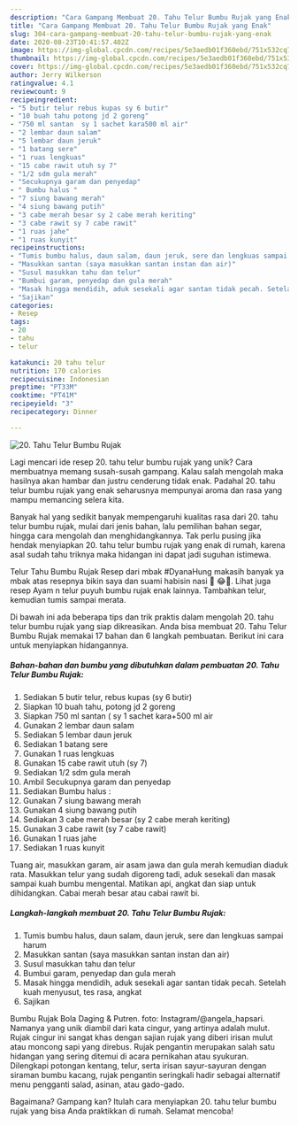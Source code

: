 ```yaml
---
description: "Cara Gampang Membuat 20. Tahu Telur Bumbu Rujak yang Enak"
title: "Cara Gampang Membuat 20. Tahu Telur Bumbu Rujak yang Enak"
slug: 304-cara-gampang-membuat-20-tahu-telur-bumbu-rujak-yang-enak
date: 2020-08-23T10:41:57.402Z
image: https://img-global.cpcdn.com/recipes/5e3aedb01f360ebd/751x532cq70/20-tahu-telur-bumbu-rujak-foto-resep-utama.jpg
thumbnail: https://img-global.cpcdn.com/recipes/5e3aedb01f360ebd/751x532cq70/20-tahu-telur-bumbu-rujak-foto-resep-utama.jpg
cover: https://img-global.cpcdn.com/recipes/5e3aedb01f360ebd/751x532cq70/20-tahu-telur-bumbu-rujak-foto-resep-utama.jpg
author: Jerry Wilkerson
ratingvalue: 4.1
reviewcount: 9
recipeingredient:
- "5 butir telur rebus kupas sy 6 butir"
- "10 buah tahu potong jd 2 goreng"
- "750 ml santan  sy 1 sachet kara500 ml air"
- "2 lembar daun salam"
- "5 lembar daun jeruk"
- "1 batang sere"
- "1 ruas lengkuas"
- "15 cabe rawit utuh sy 7"
- "1/2 sdm gula merah"
- "Secukupnya garam dan penyedap"
- " Bumbu halus "
- "7 siung bawang merah"
- "4 siung bawang putih"
- "3 cabe merah besar sy 2 cabe merah keriting"
- "3 cabe rawit sy 7 cabe rawit"
- "1 ruas jahe"
- "1 ruas kunyit"
recipeinstructions:
- "Tumis bumbu halus, daun salam, daun jeruk, sere dan lengkuas sampai harum"
- "Masukkan santan (saya masukkan santan instan dan air)"
- "Susul masukkan tahu dan telur"
- "Bumbui garam, penyedap dan gula merah"
- "Masak hingga mendidih, aduk sesekali agar santan tidak pecah. Setelah kuah menyusut, tes rasa, angkat"
- "Sajikan"
categories:
- Resep
tags:
- 20
- tahu
- telur

katakunci: 20 tahu telur 
nutrition: 170 calories
recipecuisine: Indonesian
preptime: "PT33M"
cooktime: "PT41M"
recipeyield: "3"
recipecategory: Dinner

---
```



![20. Tahu Telur Bumbu Rujak](https://img-global.cpcdn.com/recipes/5e3aedb01f360ebd/751x532cq70/20-tahu-telur-bumbu-rujak-foto-resep-utama.jpg)

Lagi mencari ide resep 20. tahu telur bumbu rujak yang unik? Cara membuatnya memang susah-susah gampang. Kalau salah mengolah maka hasilnya akan hambar dan justru cenderung tidak enak. Padahal 20. tahu telur bumbu rujak yang enak seharusnya mempunyai aroma dan rasa yang mampu memancing selera kita.

Banyak hal yang sedikit banyak mempengaruhi kualitas rasa dari 20. tahu telur bumbu rujak, mulai dari jenis bahan, lalu pemilihan bahan segar, hingga cara mengolah dan menghidangkannya. Tak perlu pusing jika hendak menyiapkan 20. tahu telur bumbu rujak yang enak di rumah, karena asal sudah tahu triknya maka hidangan ini dapat jadi suguhan istimewa.

Telur Tahu Bumbu Rujak Resep dari mbak #DyanaHung makasih banyak ya mbak atas resepnya bikin saya dan suami habisin nasi 🍚 😂🤣. Lihat juga resep Ayam n telur puyuh bumbu rujak enak lainnya. Tambahkan telur, kemudian tumis sampai merata.


Di bawah ini ada beberapa tips dan trik praktis dalam mengolah 20. tahu telur bumbu rujak yang siap dikreasikan. Anda bisa membuat 20. Tahu Telur Bumbu Rujak memakai 17 bahan dan 6 langkah pembuatan. Berikut ini cara untuk menyiapkan hidangannya.

<!--inarticleads1-->

##### Bahan-bahan dan bumbu yang dibutuhkan dalam pembuatan 20. Tahu Telur Bumbu Rujak:

1. Sediakan 5 butir telur, rebus kupas (sy 6 butir)
1. Siapkan 10 buah tahu, potong jd 2 goreng
1. Siapkan 750 ml santan ( sy 1 sachet kara+500 ml air
1. Gunakan 2 lembar daun salam
1. Sediakan 5 lembar daun jeruk
1. Sediakan 1 batang sere
1. Gunakan 1 ruas lengkuas
1. Gunakan 15 cabe rawit utuh (sy 7)
1. Sediakan 1/2 sdm gula merah
1. Ambil Secukupnya garam dan penyedap
1. Sediakan  Bumbu halus :
1. Gunakan 7 siung bawang merah
1. Gunakan 4 siung bawang putih
1. Sediakan 3 cabe merah besar (sy 2 cabe merah keriting)
1. Gunakan 3 cabe rawit (sy 7 cabe rawit)
1. Gunakan 1 ruas jahe
1. Sediakan 1 ruas kunyit


Tuang air, masukkan garam, air asam jawa dan gula merah kemudian diaduk rata. Masukkan telur yang sudah digoreng tadi, aduk sesekali dan masak sampai kuah bumbu mengental. Matikan api, angkat dan siap untuk dihidangkan. Cabai merah besar atau cabai rawit bi. 

<!--inarticleads2-->

##### Langkah-langkah membuat 20. Tahu Telur Bumbu Rujak:

1. Tumis bumbu halus, daun salam, daun jeruk, sere dan lengkuas sampai harum
1. Masukkan santan (saya masukkan santan instan dan air)
1. Susul masukkan tahu dan telur
1. Bumbui garam, penyedap dan gula merah
1. Masak hingga mendidih, aduk sesekali agar santan tidak pecah. Setelah kuah menyusut, tes rasa, angkat
1. Sajikan


Bumbu Rujak Bola Daging &amp; Putren. foto: Instagram/@angela_hapsari. Namanya yang unik diambil dari kata cingur, yang artinya adalah mulut. Rujak cingur ini sangat khas dengan sajian rujak yang diberi irisan mulut atau moncong sapi yang direbus. Rujak pengantin merupakan salah satu hidangan yang sering ditemui di acara pernikahan atau syukuran. Dilengkapi potongan kentang, telur, serta irisan sayur-sayuran dengan siraman bumbu kacang, rujak pengantin seringkali hadir sebagai alternatif menu pengganti salad, asinan, atau gado-gado. 

Bagaimana? Gampang kan? Itulah cara menyiapkan 20. tahu telur bumbu rujak yang bisa Anda praktikkan di rumah. Selamat mencoba!
